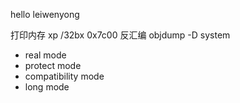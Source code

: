hello leiwenyong

打印内存
xp /32bx 0x7c00
反汇编
objdump -D system

- real mode
- protect mode
- compatibility mode
- long mode